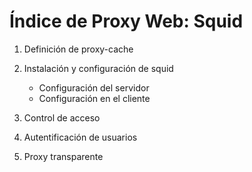 # Índice de Proxy Web: Squid

1. Definición de proxy-cache  
2. Instalación y configuración de squid

    * Configuración del servidor
    * Configuración en el cliente

3. Control de acceso  
4. Autentificación de usuarios  
5. Proxy transparente